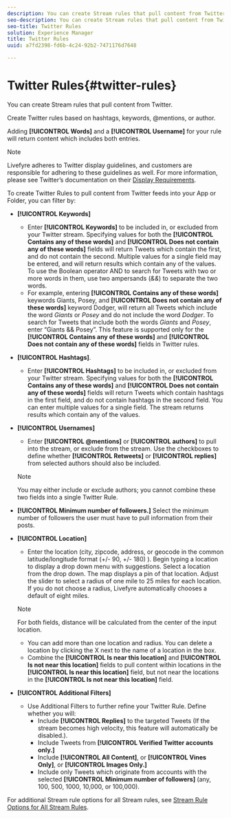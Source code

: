 ```yaml
---
description: You can create Stream rules that pull content from Twitter.
seo-description: You can create Stream rules that pull content from Twitter.
seo-title: Twitter Rules
solution: Experience Manager
title: Twitter Rules
uuid: a7fd2398-fd6b-4c24-92b2-7471176d7648

---
```


# Twitter Rules{#twitter-rules}

You can create Stream rules that pull content from Twitter.

Create Twitter rules based on hashtags, keywords, @mentions, or author.

Adding **[!UICONTROL Words]** and a **[!UICONTROL Username]** for your rule will return content which includes both entries.

>[!NOTE]
>
>Livefyre adheres to Twitter display guidelines, and customers are responsible for adhering to these guidelines as well. For more information, please see Twitter’s documentation on their [Display Requirements](https://dev.twitter.com/terms/display-requirements).

To create Twitter Rules to pull content from Twitter feeds into your App or Folder, you can filter by:

* **[!UICONTROL Keywords]**
  * Enter **[!UICONTROL Keywords]** to be included in, or excluded from your Twitter stream. Specifying values for both the **[!UICONTROL Contains any of these words]** and **[!UICONTROL Does not contain any of these words]** fields will return Tweets which contain the first, and do not contain the second. Multiple values for a single field may be entered, and will return results which contain any of the values. To use the Boolean operator AND to search for Tweets with two or more words in them, use two ampersands (*&&*) to separate the two words.
  * For example, entering **[!UICONTROL Contains any of these words]** keywords Giants, Posey, and **[!UICONTROL Does not contain any of these words]** keyword Dodger, will return all Tweets which include the word *Giants* or *Posey* and do not include the word *Dodger*.
  To search for Tweets that include both the words *Giants* and *Posey*, enter “Giants && Posey”. This feature is supported only for the **[!UICONTROL Contains any of these words]** and **[!UICONTROL Does not contain any of these words]** fields in Twitter rules.

* **[!UICONTROL Hashtags]**.
  * Enter **[!UICONTROL Hashtags]** to be included in, or excluded from your Twitter stream. Specifying values for both the **[!UICONTROL Contains any of these words]** and **[!UICONTROL Does not contain any of these words]** fields will return Tweets which contain hashtags in the first field, and do not contain hashtags in the second field. You can enter multiple values for a single field. The stream returns results which contain any of the values.

* **[!UICONTROL Usernames]**
  * Enter **[!UICONTROL @mentions]** or **[!UICONTROL authors]** to pull into the stream, or exclude from the stream. Use the checkboxes to define whether **[!UICONTROL Retweets]** or **[!UICONTROL replies]** from selected authors should also be included.

  >[!NOTE]
  >
  >You may either include or exclude authors; you cannot combine these two fields into a single Twitter Rule.

* **[!UICONTROL Minimum number of followers.]** Select the minimum number of followers the user must have to pull information from their posts.
* **[!UICONTROL Location]**

  * Enter the location (city, zipcode, address, or geocode in the common latitude/longitude format (+/- 90, +/- 180) ). Begin typing a location to display a drop down menu with suggestions. Select a location from the drop down. The map displays a pin of that location. Adjust the slider to select a radius of one mile to 25 miles for each location. If you do not choose a radius, Livefyre automatically chooses a default of eight miles.

  >[!NOTE]
  >
  >For both fields, distance will be calculated from the center of the input location.

  * You can add more than one location and radius. You can delete a location by clicking the X next to the name of a location in the box.
  * Combine the **[!UICONTROL Is near this location]** and **[!UICONTROL Is not near this location]** fields to pull content within locations in the **[!UICONTROL Is near this location]** field, but not near the locations in the **[!UICONTROL Is not near this location]** field.

* **[!UICONTROL Additional Filters]**
  * Use Additional Filters to further refine your Twitter Rule. Define whether you will:
    * Include **[!UICONTROL Replies]** to the targeted Tweets (If the stream becomes high velocity, this feature will automatically be disabled.).
    * Include Tweets from **[!UICONTROL Verified Twitter accounts only.]**
    * Include **[!UICONTROL All Content]**, or **[!UICONTROL Vines Only]**, or **[!UICONTROL Images Only.]**
    * Include only Tweets which originate from accounts with the selected **[!UICONTROL Minimum number of followers]** (any, 100, 500, 1000, 10,000, or 100,000).

For additional Stream rule options for all Stream rules, see [Stream Rule Options for All Stream Rules](../c-streams/c-stream-rule-options-for-all-stream-rules.md#c_stream_rule_options_for_all_stream_rules). 
